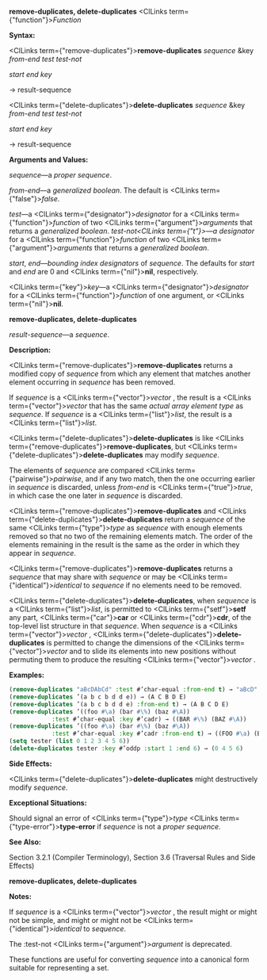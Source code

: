 **remove-duplicates, delete-duplicates** <ClLinks  term={"function"}><i>Function</i></ClLinks> 



**Syntax:** 



<ClLinks  term={"remove-duplicates"}><b>remove-duplicates</b></ClLinks> *sequence* &amp;key *from-end test test-not* 



*start end key* 



→ result-sequence 



<ClLinks  term={"delete-duplicates"}><b>delete-duplicates</b></ClLinks> *sequence* &amp;key *from-end test test-not* 



*start end key* 



→ result-sequence 



**Arguments and Values:** 



*sequence*—a *proper sequence*. 



*from-end*—a *generalized boolean*. The default is <ClLinks  term={"false"}><i>false</i></ClLinks>. 



*test*—a <ClLinks  term={"designator"}><i>designator</i></ClLinks> for a <ClLinks  term={"function"}><i>function</i></ClLinks> of two <ClLinks  term={"argument"}><i>arguments</i></ClLinks> that returns a *generalized boolean*. *test-not<ClLinks  term={"t"}><i>—a </i></ClLinks>designator* for a <ClLinks  term={"function"}><i>function</i></ClLinks> of two <ClLinks  term={"argument"}><i>arguments</i></ClLinks> that returns a *generalized boolean*. 



*start*, *end*—*bounding index designators* of *sequence*. The defaults for *start* and *end* are 0 and <ClLinks  term={"nil"}><b>nil</b></ClLinks>, respectively. 



<ClLinks  term={"key"}><i>key</i></ClLinks>—a <ClLinks  term={"designator"}><i>designator</i></ClLinks> for a <ClLinks  term={"function"}><i>function</i></ClLinks> of one argument, or <ClLinks  term={"nil"}><b>nil</b></ClLinks>. 







 



 



**remove-duplicates, delete-duplicates** 



*result-sequence*—a *sequence*. 



**Description:** 



<ClLinks  term={"remove-duplicates"}><b>remove-duplicates</b></ClLinks> returns a modified copy of *sequence* from which any element that matches another element occurring in *sequence* has been removed. 



If *sequence* is a <ClLinks  term={"vector"}><i>vector</i></ClLinks> , the result is a <ClLinks  term={"vector"}><i>vector</i></ClLinks> that has the same *actual array element type* as *sequence*. If *sequence* is a <ClLinks  term={"list"}><i>list</i></ClLinks>, the result is a <ClLinks  term={"list"}><i>list</i></ClLinks>. 



<ClLinks  term={"delete-duplicates"}><b>delete-duplicates</b></ClLinks> is like <ClLinks  term={"remove-duplicates"}><b>remove-duplicates</b></ClLinks>, but <ClLinks  term={"delete-duplicates"}><b>delete-duplicates</b></ClLinks> may modify *sequence*. 



The elements of *sequence* are compared <ClLinks  term={"pairwise"}><i>pairwise</i></ClLinks>, and if any two match, then the one occurring earlier in *sequence* is discarded, unless *from-end* is <ClLinks  term={"true"}><i>true</i></ClLinks>, in which case the one later in *sequence* is discarded. 



<ClLinks  term={"remove-duplicates"}><b>remove-duplicates</b></ClLinks> and <ClLinks  term={"delete-duplicates"}><b>delete-duplicates</b></ClLinks> return a *sequence* of the same <ClLinks  term={"type"}><i>type</i></ClLinks> as *sequence* with enough elements removed so that no two of the remaining elements match. The order of the elements remaining in the result is the same as the order in which they appear in *sequence*. 



<ClLinks  term={"remove-duplicates"}><b>remove-duplicates</b></ClLinks> returns a *sequence* that may share with *sequence* or may be <ClLinks  term={"identical"}><i>identical</i></ClLinks> to *sequence* if no elements need to be removed. 



<ClLinks  term={"delete-duplicates"}><b>delete-duplicates</b></ClLinks>, when *sequence* is a <ClLinks  term={"list"}><i>list</i></ClLinks>, is permitted to <ClLinks  term={"setf"}><b>setf</b></ClLinks> any part, <ClLinks  term={"car"}><b>car</b></ClLinks> or <ClLinks  term={"cdr"}><b>cdr</b></ClLinks>, of the top-level list structure in that *sequence*. When *sequence* is a <ClLinks  term={"vector"}><i>vector</i></ClLinks> , <ClLinks  term={"delete-duplicates"}><b>delete-duplicates</b></ClLinks> is permitted to change the dimensions of the <ClLinks  term={"vector"}><i>vector</i></ClLinks> and to slide its elements into new positions without permuting them to produce the resulting <ClLinks  term={"vector"}><i>vector</i></ClLinks> . 



**Examples:**
```lisp
(remove-duplicates "aBcDAbCd" :test #’char-equal :from-end t) → "aBcD" 
(remove-duplicates ’(a b c b d d e)) → (A C B D E) 
(remove-duplicates ’(a b c b d d e) :from-end t) → (A B C D E) 
(remove-duplicates ’((foo #\a) (bar #\%) (baz #\A)) 
		    :test #’char-equal :key #’cadr) → ((BAR #\%) (BAZ #\A)) 
(remove-duplicates ’((foo #\a) (bar #\%) (baz #\A)) 
		    :test #’char-equal :key #’cadr :from-end t) → ((FOO #\a) (BAR #\%)) 
(setq tester (list 0 1 2 3 4 5 6)) 
(delete-duplicates tester :key #’oddp :start 1 :end 6) → (0 4 5 6) 
```
**Side Effects:** 



<ClLinks  term={"delete-duplicates"}><b>delete-duplicates</b></ClLinks> might destructively modify *sequence*. 



**Exceptional Situations:** 



Should signal an error of <ClLinks  term={"type"}><i>type</i></ClLinks> <ClLinks  term={"type-error"}><b>type-error</b></ClLinks> if *sequence* is not a *proper sequence*. 



**See Also:** 



Section 3.2.1 (Compiler Terminology), Section 3.6 (Traversal Rules and Side Effects) 



 



 



**remove-duplicates, delete-duplicates** 



**Notes:** 



If *sequence* is a <ClLinks  term={"vector"}><i>vector</i></ClLinks> , the result might or might not be simple, and might or might not be <ClLinks  term={"identical"}><i>identical</i></ClLinks> to *sequence*. 



The :test-not <ClLinks  term={"argument"}><i>argument</i></ClLinks> is deprecated. 



These functions are useful for converting *sequence* into a canonical form suitable for representing a set. 







 



 





